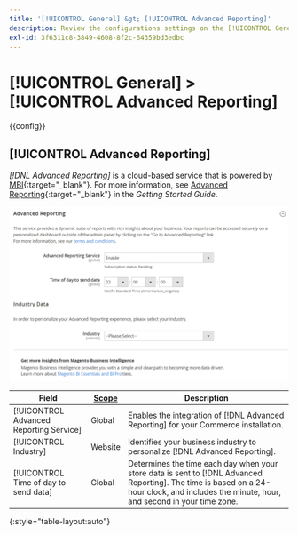 ```yaml
---
title: '[!UICONTROL General] &gt; [!UICONTROL Advanced Reporting]'
description: Review the configurations settings on the [!UICONTROL General] &gt; [!UICONTROL Advanced Reporting] page of the Commerce Admin.
exl-id: 3f6311c8-3849-4608-8f2c-64359bd3edbc
---
```

# [!UICONTROL General] > [!UICONTROL Advanced Reporting]

{{config}}

## [!UICONTROL Advanced Reporting]

_[!DNL Advanced Reporting]_ is a cloud-based service that is powered by [MBI][1]{:target="_blank"}. For more information, see [Advanced Reporting][2]{:target="_blank"} in the _Getting Started Guide_.

![Advanced Reporting](./assets/advanced-reporting.png)<!-- zoom -->

<!-- [Advanced Reporting](https://docs.magento.com/user-guide/reports/advanced-reporting.html) -->

|Field|[Scope](../../getting-started/websites-stores-views.md#scope-settings)|Description|
|--- |--- |--- |
|[!UICONTROL Advanced Reporting Service]|Global|Enables the integration of [!DNL Advanced Reporting] for your Commerce installation.|
|[!UICONTROL Industry]|Website|Identifies your business industry to personalize [!DNL Advanced Reporting].|
|[!UICONTROL Time of day to send data]|Global|Determines the time each day when your store data is sent to [!DNL Advanced Reporting]. The time is based on a 24-hour clock, and includes the minute, hour, and second in your time zone.|

{:style="table-layout:auto"}

[1]: https://experienceleague.adobe.com/docs/commerce-business-intelligence/mbi/getting-started.html
[2]: https://experienceleague.adobe.com/docs/commerce-admin/start/reporting/business-intelligence.html#advanced-reporting
